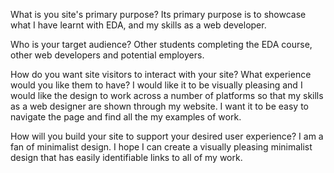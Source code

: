 What is you site's primary purpose?
Its primary purpose is to showcase what I have learnt with EDA, and my skills as a web developer.

Who is your target audience?
Other students completing the EDA course, other web developers and potential employers.

How do you want site visitors to interact with your site? What experience would you like them to have?
I would like it to be visually pleasing and I would like the design to work across a number of platforms so that my skills as a web designer are shown through my website. I want it to be easy to navigate the page and find all the my examples of work.

How will you build your site to support your desired user experience?
I am  a fan of minimalist design. I hope I can create a visually pleasing minimalist design that has easily identifiable links to all of my work.
